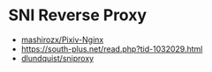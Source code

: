 # SNI Reverse Proxy

- [mashirozx/Pixiv-Nginx](https://github.com/mashirozx/Pixiv-Nginx)
- https://south-plus.net/read.php?tid-1032029.html
- [dlundquist/sniproxy](https://github.com/dlundquist/sniproxy)
